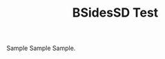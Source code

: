 ﻿---
layout: post
comments: true
title:  "BSidesSD Test"
background: '/img/posts/homethreat.jpg'
---

<p>Sample Sample Sample.</p>
